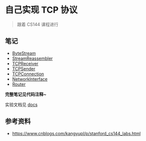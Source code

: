 # 自己实现 TCP 协议

> 跟着 CS144 课程进行

## 笔记

- [ByteStream](./writeups/lab0.md)
- [StreamReassembler](./writeups/lab1.md)
- [TCPReceiver](./writeups/lab2.md)
- [TCPSender](./writeups/lab3.md)
- [TCPConnection](./writeups/lab4.md)
- [NetworkInterface](./writeups/lab5.md)
- [Router](./writeups/lab6.md)

**完整笔记见代码注释~**

实验文档见 [docs](./docs)

## 参考资料

- https://www.cnblogs.com/kangyupl/p/stanford_cs144_labs.html
